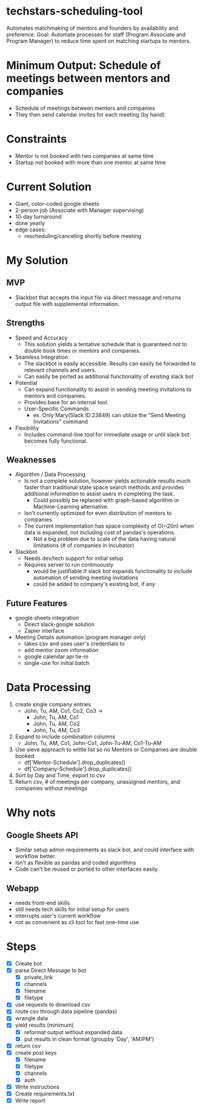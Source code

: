 

# techstars-scheduling-tool
Automates matchmaking of mentors and founders by availability and preference.
Goal: Automate processes for staff (Program Associate and Program Manager) to reduce time spent on matching startups to mentors.


# Minimum Output: Schedule of meetings between mentors and companies
- Schedule of meetings between mentors and companies
- They then send calendar invites for each meeting (by hand)

# Constraints
- Mentor is not booked with two companies at same time
- Startup not booked with more than one mentor at same time

# Current Solution
- Giant, color-coded google sheets
- 2-person job (Associate with Manager supervising)
- 10-day turnaround
- done yearly
- edge cases:
	- rescheduling/canceling shortly before meeting

# My Solution
## MVP
- Slackbot that accepts the input file via direct message and returns output file with supplemental information.

## Strengths
- Speed and Accuracy
	- This solution yields a tentative schedule that is guaranteed not to double book times or mentors and companies.
- Seamless Integration
	- The slackbot is easily accessible. Results can easily be forwarded to relevant channels and users.
	- Can easily be ported as additional functionality of existing slack bot
- Potential
	- Can expand functionality to assist in sending meeting invitations to mentors and companies.
	- Provides base for an internal tool.
	- User-Specific Commands
		- ex. Only Mary(Slack ID:23849) can utilize the "Send Meeting Invitations" command
- Flexibility
	- Includes command-line tool for immediate usage or until slack bot becomes fully functional.

## Weaknesses
- Algorithm / Data Processing
	- Is not a complete solution, however yields actionable results much faster than traditional state space search methods and provides additional information to assist users in completing the task.
		- Could possibly be replaced with graph-based algorithm or Machine-Learning alternative.
	- Isn't currently optimized for even distribution of mentors to companies.
	- The current implementation has space complexity of O(~20n) when data is expanded, not including cost of pandas's operations.
		- Not a big problem due to scale of the data having natural limitations (# of companies in incubator)
- Slackbot
	- Needs dev/tech support for initial setup
	- Requires server to run continuously
		- would be justifiable if slack bot expands functionality to include automation of sending meeting invitations
		- could be added to company's existing bot, if any
## Future Features
- google sheets integration 
	- Direct slack-google solution
	- Zapier interface
- Meeting Details automation (program manager only)
	- takes csv and uses user's credentials to 
	- add mentor zoom information
	- google calendar api tie-in
	- single-use for initial batch
# Data Processing
1. create single company entries
	- John, Tu, AM, Co1, Co2, Co3 ->
		- John, Tu, AM, Co1
		- John, Tu, AM, Co2
		- John, Tu, AM, Co3
2. Expand to include combination columns
	- John, Tu, AM, Co1, John-Co1, John-Tu-AM, Co1-Tu-AM
3. Use sieve approach to wittle list so no Mentors or Companies are double booked
	- df['Mentor-Schedule'].drop_duplicates()
	- df['Company-Schedule'].drop_duplicates()
4. Sort by Day and Time, export to csv
5. Return csv, # of meetings per company, unassigned mentors, and companies without meetings

# Why nots
## Google Sheets API
- Similar setup admin requirements as slack bot, and could interface with workflow better.
- Isn't as flexible as pandas and coded algorithms
- Code can't be reused or ported to other interfaces easily.

## Webapp
- needs front-end skills
- still needs tech skills for initial setup for users
- interrupts user's current workflow
- not as convenient as cli tool for fast one-time use

# Steps
- [x] Create bot
- [x] parse Direct Message to bot 
	- [x] private_link
	- [x] channels
	- [x] filename
	- [x] filetype
- [x] use requests to download csv
- [x] route csv through data pipeline (pandas)
- [x] wrangle data
- [x] yield results (minimum)
	- [x] reformat output without expanded data
	- [x] put results in clean format (groupby 'Day', 'AM/PM')
- [x] return csv
- [x] create post keys
	- [x] filename
	- [x] filetype
	- [x] channels
	- [x] auth
- [x] Write instructions
- [x] Create requirements.txt
- [x] Write report